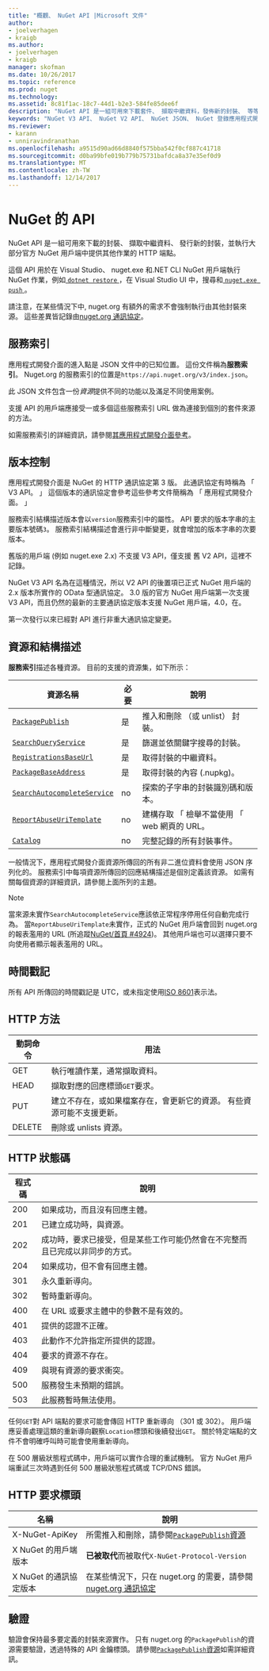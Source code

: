 ```yaml
---
title: "概觀、 NuGet API |Microsoft 文件"
author:
- joelverhagen
- kraigb
ms.author:
- joelverhagen
- kraigb
manager: skofman
ms.date: 10/26/2017
ms.topic: reference
ms.prod: nuget
ms.technology: 
ms.assetid: 8c81f1ac-18c7-44d1-b2e3-584fe85dee6f
description: "NuGet API 是一組可用來下載套件、 擷取中繼資料，發佈新的封裝、 等等的 HTTP 端點。"
keywords: "NuGet V3 API、 NuGet V2 API、 NuGet JSON、 NuGet 登錄應用程式開發介面，NuGet API 一般容器、 NuGet nupkg API、 NuGet 中繼資料 API、 NuGet 搜尋應用程式開發介面、 NuGet 推入應用程式開發介面，NuGe 發佈 API、 NuGet 刪除應用程式開發介面、 NuGet unlist API 的 NuGet 通訊協定"
ms.reviewer:
- karann
- unniravindranathan
ms.openlocfilehash: a9515d90ad66d8840f575bba542f0cf887c41718
ms.sourcegitcommit: d0ba99bfe019b779b75731bafdca8a37e35ef0d9
ms.translationtype: MT
ms.contentlocale: zh-TW
ms.lasthandoff: 12/14/2017
---
```

# <a name="nuget-api"></a>NuGet 的 API

NuGet API 是一組可用來下載的封裝、 擷取中繼資料、 發行新的封裝，並執行大部分官方 NuGet 用戶端中提供其他作業的 HTTP 端點。

這個 API 用於在 Visual Studio、 nuget.exe 和.NET CLI NuGet 用戶端執行 NuGet 作業，例如[ `dotnet restore` ](https://docs.microsoft.com/dotnet/articles/core/preview3/tools/dotnet-restore)，在 Visual Studio UI 中，搜尋和[ `nuget.exe push` ](../tools/cli-ref-push.md)。

請注意，在某些情況下中, nuget.org 有額外的需求不會強制執行由其他封裝來源。 這些差異皆記錄由[nuget.org 通訊協定](nuget-protocols.md)。

## <a name="service-index"></a>服務索引

應用程式開發介面的進入點是 JSON 文件中的已知位置。 這份文件稱為**服務索引**。
Nuget.org 的服務索引的位置是`https://api.nuget.org/v3/index.json`。

此 JSON 文件包含一份*資源*提供不同的功能以及滿足不同使用案例。

支援 API 的用戶端應接受一或多個這些服務索引 URL 做為連接到個別的套件來源的方法。

如需服務索引的詳細資訊，請參閱[其應用程式開發介面參考](service-index.md)。

## <a name="versioning"></a>版本控制

應用程式開發介面是 NuGet 的 HTTP 通訊協定第 3 版。 此通訊協定有時稱為 「 V3 API。 」 這個版本的通訊協定會參考這些參考文件簡稱為 「 應用程式開發介面。 」

服務索引結構描述版本會以`version`服務索引中的屬性。 API 要求的版本字串的主要版本號碼`3`。 服務索引結構描述會進行非中斷變更，就會增加的版本字串的次要版本。

舊版的用戶端 (例如 nuget.exe 2.x) 不支援 V3 API，僅支援 舊 V2 API，這裡不記錄。

NuGet V3 API 名為在這種情況，所以 V2 API 的後置項已正式 NuGet 用戶端的 2.x 版本所實作的 OData 型通訊協定。 3.0 版的官方 NuGet 用戶端第一次支援 V3 API，而且仍然的最新的主要通訊協定版本支援 NuGet 用戶端，4.0，在。 

第一次發行以來已經對 API 進行非重大通訊協定變更。

## <a name="resources-and-schema"></a>資源和結構描述

**服務索引**描述各種資源。 目前的支援的資源集，如下所示：

資源名稱                                                          | 必要 | 說明
---------------------------------------------------------------------- | -------- | -----------
[`PackagePublish`](package-publish-resource.md)                        | 是      | 推入和刪除 （或 unlist） 封裝。
[`SearchQueryService`](search-query-service-resource.md)               | 是      | 篩選並依關鍵字搜尋的封裝。
[`RegistrationsBaseUrl`](registration-base-url-resource.md)            | 是      | 取得封裝的中繼資料。
[`PackageBaseAddress`](package-base-address-resource.md)               | 是      | 取得封裝的內容 (.nupkg)。
[`SearchAutocompleteService`](search-autocomplete-service-resource.md) | no       | 探索的子字串的封裝識別碼和版本。
[`ReportAbuseUriTemplate`](report-abuse-resource.md)                   | no       | 建構存取 「 檢舉不當使用 「 web 網頁的 URL。
[`Catalog`](catalog-resource.md)                                       | no       | 完整記錄的所有封裝事件。

一般情況下，應用程式開發介面資源所傳回的所有非二進位資料會使用 JSON 序列化的。 服務索引中每項資源所傳回的回應結構描述是個別定義該資源。 如需有關每個資源的詳細資訊，請參閱上面所列的主題。

> [!Note]
> 當來源未實作`SearchAutocompleteService`應該依正常程序停用任何自動完成行為。 當`ReportAbuseUriTemplate`未實作，正式的 NuGet 用戶端會回到 nuget.org 的報表濫用的 URL (所追蹤[NuGet/首頁 #4924](https://github.com/NuGet/Home/issues/4924))。 其他用戶端也可以選擇只要不向使用者顯示報表濫用的 URL。

## <a name="timestamps"></a>時間戳記

所有 API 所傳回的時間戳記是 UTC，或未指定使用[ISO 8601](https://www.iso.org/iso-8601-date-and-time-format.html)表示法。 

## <a name="http-methods"></a>HTTP 方法

動詞命令   | 用法
------ | -----------
GET    | 執行唯讀作業，通常擷取資料。
HEAD   | 擷取對應的回應標頭`GET`要求。
PUT    | 建立不存在，或如果檔案存在，會更新它的資源。 有些資源可能不支援更新。
DELETE | 刪除或 unlists 資源。

## <a name="http-status-codes"></a>HTTP 狀態碼

程式碼 | 說明
---- | -----
200  | 如果成功，而且沒有回應主體。
201  | 已建立成功時，與資源。
202  | 成功時，要求已接受，但是某些工作可能仍然會在不完整而且已完成以非同步的方式。
204  | 如果成功，但不會有回應主體。
301  | 永久重新導向。
302  | 暫時重新導向。
400  | 在 URL 或要求主體中的參數不是有效的。
401  | 提供的認證不正確。
403  | 此動作不允許指定所提供的認證。
404  | 要求的資源不存在。
409  | 與現有資源的要求衝突。
500  | 服務發生未預期的錯誤。
503  | 此服務暫時無法使用。

任何`GET`對 API 端點的要求可能會傳回 HTTP 重新導向 （301 或 302）。 用戶端應妥善處理這類的重新導向觀察`Location`標頭和後續發出`GET`。 關於特定端點的文件不會明確呼叫時可能會使用重新導向。

在 500 層級狀態程式碼中，用戶端可以實作合理的重試機制。 官方 NuGet 用戶端重試三次時遇到任何 500 層級狀態程式碼或 TCP/DNS 錯誤。

## <a name="http-request-headers"></a>HTTP 要求標頭

名稱                     | 說明
------------------------ | -----------
X-NuGet-ApiKey           | 所需推入和刪除，請參閱[`PackagePublish`資源](package-publish-resource.md)
X NuGet 的用戶端版本   | **已被取代**而被取代`X-NuGet-Protocol-Version`
X NuGet 的通訊協定版本 | 在某些情況下，只在 nuget.org 的需要，請參閱[nuget.org 通訊協定](NuGet-Protocols.md)

## <a name="authentication"></a>驗證

驗證會保持最多要定義的封裝來源實作。 只有 nuget.org 的`PackagePublish`的資源需要驗證，透過特殊的 API 金鑰標頭。 請參閱[`PackagePublish`資源](package-publish-resource.md)如需詳細資訊。
